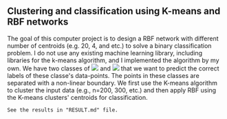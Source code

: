 ## Clustering and classification using K-means and RBF networks

The goal of this computer project is to design a RBF network with different number of centroids (e.g. 20, 4, and etc.) to solve a binary classification problem. I do not use any existing machine learning library, including libraries for the k-means algorithm, and I implemented the algorithm by my own. We have two classes of  <img src="https://render.githubusercontent.com/render/math?math=C_1={\{x_i : d_i = 1\}}"> and <img src="https://render.githubusercontent.com/render/math?math=C_{-1}={\{x_i : d_i = -1\}}"> that we want to predict the correct labels of these classe's data-points. The points in these classes are separated with a non-linear boundary. We first use the K-means algorithm to cluster the input data (e.g., n=200, 300, etc.) and then apply RBF using the K-means clusters' centroids for classification.


```diff
See the results in "RESULT.md" file.
```
